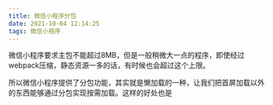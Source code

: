 ```yaml
---
title: 微信小程序分包
date: 2021-10-04 12:14:25
tags: 微信小程序
---
```


微信小程序要求主包不能超过8MB，但是一般稍微大一点的程序，即使经过webpack压缩，静态资源一多的话，有时候也会超过这个上限。

所以微信小程序提供了分包功能，其实就是懒加载的一种，让我们把首屏加载以外的东西能够通过分包实现按需加载。这样的好处也是
